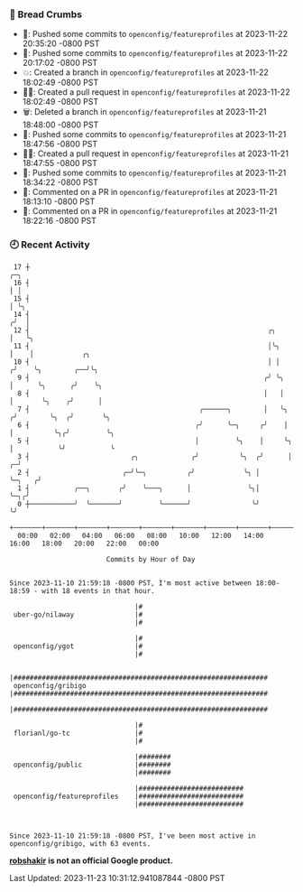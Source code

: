 ### 🍞 Bread Crumbs

 * 🚢: Pushed some commits to `openconfig/featureprofiles` at 2023-11-22 20:35:20 -0800 PST
 * 🚢: Pushed some commits to `openconfig/featureprofiles` at 2023-11-22 20:17:02 -0800 PST
 * 💥: Created a branch in `openconfig/featureprofiles` at 2023-11-22 18:02:49 -0800 PST
 * ✍🏼: Created a pull request in `openconfig/featureprofiles` at 2023-11-22 18:02:49 -0800 PST
 * 🗑: Deleted a branch in `openconfig/featureprofiles` at 2023-11-21 18:48:00 -0800 PST
 * 🚢: Pushed some commits to `openconfig/featureprofiles` at 2023-11-21 18:47:56 -0800 PST
 * ✍🏼: Created a pull request in `openconfig/featureprofiles` at 2023-11-21 18:47:55 -0800 PST
 * 🚢: Pushed some commits to `openconfig/featureprofiles` at 2023-11-21 18:34:22 -0800 PST
 * 💬: Commented on a PR in  `openconfig/featureprofiles` at 2023-11-21 18:13:10 -0800 PST
 * 💬: Commented on a PR in  `openconfig/featureprofiles` at 2023-11-21 18:22:16 -0800 PST

### 🕘 Recent Activity
```
 17 ┼                                                                            ╭─╮
 16 ┤                                                                            │ │
 15 ┤                                                                            │ ╰╮
 14 ┤                                                                           ╭╯  │
 12 ┤                                                           ╭╮              │   ╰╮
 11 ┤                                                           │╰╮             │    │            ╭╮
 10 ┤                                                           │ │            ╭╯    ╰╮        ╭──╯╰╮
  9 ┤                                                          ╭╯ ╰╮           │      ╰╮      ╭╯    ╰╮
  8 ┤                                                          │   │           │       ╰╮    ╭╯      │
  7 ┤                                          ╭──────╮        │   ╰╮         ╭╯        ╰╮  ╭╯       ╰╮
  6 ┤                                         ╭╯      ╰─╮     ╭╯    │         │          ╰╮╭╯         ╰╮
  5 ┤                                         │         ╰╮    │     ╰╮        │           ╰╯           ╰
  3 ┤                         ╭╮             ╭╯          ╰╮  ╭╯      │      ╭─╯
  2 ┤                       ╭─╯╰─╮          ╭╯            ╰╮ │       ╰─╮   ╭╯
  1 ┤           ╭──╮       ╭╯    ╰───╮      │              ╰╮│         ╰─╮╭╯
  0 ┼───────────╯  ╰───────╯         ╰──────╯               ╰╯           ╰╯
    +───────+───────+───────+───────+───────+───────+───────+───────+───────+───────+───────+───────+────
  00:00   02:00   04:00   06:00   08:00   10:00   12:00   14:00   16:00   18:00   20:00   22:00   00:00   

						Commits by Hour of Day


Since 2023-11-10 21:59:18 -0800 PST, I'm most active between 18:00-18:59 - with 18 events in that hour.

```



```
                               |#
 uber-go/nilaway               |#
                               |#

                               |#
 openconfig/ygot               |#
                               |#

                               |###############################################################
 openconfig/gribigo            |###############################################################
                               |###############################################################

                               |#
 florianl/go-tc                |#
                               |#

                               |########
 openconfig/public             |########
                               |########

                               |##########################
 openconfig/featureprofiles    |##########################
                               |##########################



Since 2023-11-10 21:59:18 -0800 PST, I've been most active in openconfig/gribigo, with 63 events.

```
**[robshakir](mailto:robjs@google.com) is not an official Google product.**  


Last Updated: 2023-11-23 10:31:12.941087844 -0800 PST
